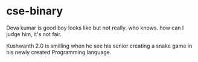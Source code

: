 # cse-binary

Deva kumar is good boy looks like but not really. who knows. how can I judge him, it's not fair.

Kushwanth 2.0 is smilling when he see his senior creating a snake game in his newly created Programming language.